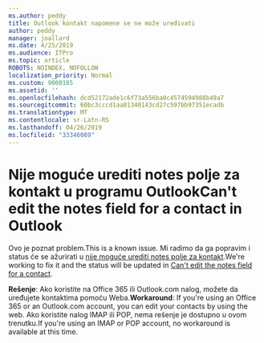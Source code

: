 ```yaml
---
ms.author: peddy
title: Outlook kontakt napomene se ne može uređivati
author: peddy
manager: joallard
ms.date: 4/25/2019
ms.audience: ITPro
ms.topic: article
ROBOTS: NOINDEX, NOFOLLOW
localization_priority: Normal
ms.custom: 9000185
ms.assetid: ''
ms.openlocfilehash: dcd52172ade1c6f73a556ba0c4574594988b49a7
ms.sourcegitcommit: 60bc3cccd1aa81340143cd27c597bb97351ecadb
ms.translationtype: MT
ms.contentlocale: sr-Latn-RS
ms.lasthandoff: 04/26/2019
ms.locfileid: "33346089"
---
```

# <a name="cant-edit-the-notes-field-for-a-contact-in-outlook"></a><span data-ttu-id="281a4-102">Nije moguće urediti notes polje za kontakt u programu Outlook</span><span class="sxs-lookup"><span data-stu-id="281a4-102">Can't edit the notes field for a contact in Outlook</span></span>
<span data-ttu-id="281a4-103">Ovo je poznat problem.</span><span class="sxs-lookup"><span data-stu-id="281a4-103">This is a known issue.</span></span> <span data-ttu-id="281a4-104">Mi radimo da ga popravim i status će se ažurirati u [nije moguće urediti notes polje za kontakt](https://support.office.com/article/fb8394ce-04ce-48b5-bae4-be46f77f10fe).</span><span class="sxs-lookup"><span data-stu-id="281a4-104">We're working to fix it and the status will be updated in [Can't edit the notes field for a contact](https://support.office.com/article/fb8394ce-04ce-48b5-bae4-be46f77f10fe).</span></span>

<span data-ttu-id="281a4-105">**Rešenje**: Ako koristite na Office 365 ili Outlook.com nalog, možete da uređujete kontaktima pomoću Weba.</span><span class="sxs-lookup"><span data-stu-id="281a4-105">**Workaround**: If you're using an Office 365 or an Outlook.com account, you can edit your contacts by using the web.</span></span> <span data-ttu-id="281a4-106">Ako koristite nalog IMAP ili POP, nema rešenje je dostupno u ovom trenutku.</span><span class="sxs-lookup"><span data-stu-id="281a4-106">If you're using an IMAP or POP account, no workaround is available at this time.</span></span>